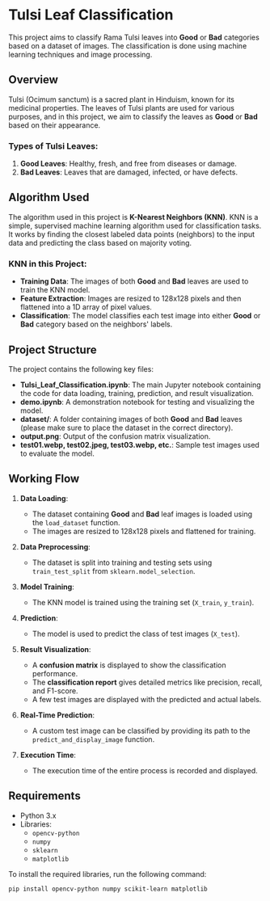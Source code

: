 # Tulsi Leaf Classification

This project aims to classify Rama Tulsi leaves into **Good** or **Bad** categories based on a dataset of images. The classification is done using machine learning techniques and image processing.

## Overview

Tulsi (Ocimum sanctum) is a sacred plant in Hinduism, known for its medicinal properties. The leaves of Tulsi plants are used for various purposes, and in this project, we aim to classify the leaves as **Good** or **Bad** based on their appearance.

### Types of Tulsi Leaves:
1. **Good Leaves**: Healthy, fresh, and free from diseases or damage.
2. **Bad Leaves**: Leaves that are damaged, infected, or have defects.

## Algorithm Used

The algorithm used in this project is **K-Nearest Neighbors (KNN)**. KNN is a simple, supervised machine learning algorithm used for classification tasks. It works by finding the closest labeled data points (neighbors) to the input data and predicting the class based on majority voting.

### KNN in this Project:
- **Training Data**: The images of both **Good** and **Bad** leaves are used to train the KNN model.
- **Feature Extraction**: Images are resized to 128x128 pixels and then flattened into a 1D array of pixel values.
- **Classification**: The model classifies each test image into either **Good** or **Bad** category based on the neighbors' labels.

## Project Structure

The project contains the following key files:

- **Tulsi_Leaf_Classification.ipynb**: The main Jupyter notebook containing the code for data loading, training, prediction, and result visualization.
- **demo.ipynb**: A demonstration notebook for testing and visualizing the model.
- **dataset/**: A folder containing images of both **Good** and **Bad** leaves (please make sure to place the dataset in the correct directory).
- **output.png**: Output of the confusion matrix visualization.
- **test01.webp, test02.jpeg, test03.webp, etc.**: Sample test images used to evaluate the model.

## Working Flow

1. **Data Loading**:
   - The dataset containing **Good** and **Bad** leaf images is loaded using the `load_dataset` function.
   - The images are resized to 128x128 pixels and flattened for training.

2. **Data Preprocessing**:
   - The dataset is split into training and testing sets using `train_test_split` from `sklearn.model_selection`.

3. **Model Training**:
   - The KNN model is trained using the training set (`X_train`, `y_train`).

4. **Prediction**:
   - The model is used to predict the class of test images (`X_test`).

5. **Result Visualization**:
   - A **confusion matrix** is displayed to show the classification performance.
   - The **classification report** gives detailed metrics like precision, recall, and F1-score.
   - A few test images are displayed with the predicted and actual labels.

6. **Real-Time Prediction**:
   - A custom test image can be classified by providing its path to the `predict_and_display_image` function.

7. **Execution Time**:
   - The execution time of the entire process is recorded and displayed.

## Requirements

- Python 3.x
- Libraries:
  - `opencv-python`
  - `numpy`
  - `sklearn`
  - `matplotlib`

To install the required libraries, run the following command:

```bash
pip install opencv-python numpy scikit-learn matplotlib
